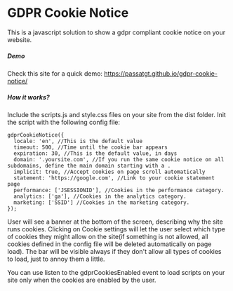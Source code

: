 GDPR Cookie Notice
=============

This is a javascript solution to show a gdpr compliant cookie notice on your website.

##### Demo

Check this site for a quick demo: https://passatgt.github.io/gdpr-cookie-notice/

##### How it works?

Include the scripts.js and style.css files on your site from the dist folder. Init the script with the following config file:

```
gdprCookieNotice({
  locale: 'en', //This is the default value
  timeout: 500, //Time until the cookie bar appears
  expiration: 30, //This is the default value, in days
  domain: '.yoursite.com', //If you run the same cookie notice on all subdomains, define the main domain starting with a .
  implicit: true, //Accept cookies on page scroll automatically
  statement: 'https://google.com', //Link to your cookie statement page
  performance: ['JSESSIONID'], //Cookies in the performance category.
  analytics: ['ga'], //Cookies in the analytics category.
  marketing: ['SSID'] //Cookies in the marketing category.
});
```

User will see a banner at the bottom of the screen, describing why the site runs cookies. Clicking on Cookie settings will let the user select which type of cookies they might allow on the site(if something is not allowed, all cookies defined in the config file will be deleted automatically on page load). The bar will be visible always if they don't allow all types of cookies to load, just to annoy them a little.

You can use listen to the gdprCookiesEnabled event to load scripts on your site only when the cookies are enabled by the user.
